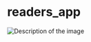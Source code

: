 # readers_app
![Description of the image](https://i.ibb.co/dsGtRTV8/Whats-App-Image-2025-04-11-at-22-27-05-fedbcdae.jpg)
